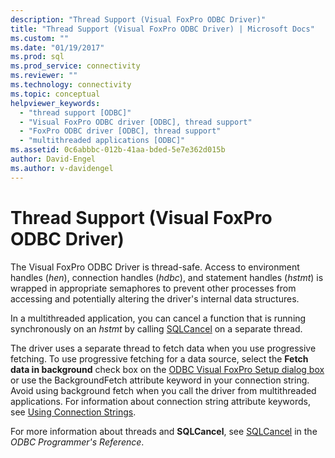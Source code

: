 ```yaml
---
description: "Thread Support (Visual FoxPro ODBC Driver)"
title: "Thread Support (Visual FoxPro ODBC Driver) | Microsoft Docs"
ms.custom: ""
ms.date: "01/19/2017"
ms.prod: sql
ms.prod_service: connectivity
ms.reviewer: ""
ms.technology: connectivity
ms.topic: conceptual
helpviewer_keywords: 
  - "thread support [ODBC]"
  - "Visual FoxPro ODBC driver [ODBC], thread support"
  - "FoxPro ODBC driver [ODBC], thread support"
  - "multithreaded applications [ODBC]"
ms.assetid: 0c6abbbc-012b-41aa-bded-5e7e362d015b
author: David-Engel
ms.author: v-davidengel
---
```

# Thread Support (Visual FoxPro ODBC Driver)
The Visual FoxPro ODBC Driver is thread-safe. Access to environment handles (*hen*), connection handles (*hdbc*), and statement handles (*hstmt*) is wrapped in appropriate semaphores to prevent other processes from accessing and potentially altering the driver's internal data structures.  
  
 In a multithreaded application, you can cancel a function that is running synchronously on an *hstmt* by calling [SQLCancel](../../odbc/microsoft/sqlcancel-visual-foxpro-odbc-driver.md) on a separate thread.  
  
 The driver uses a separate thread to fetch data when you use progressive fetching. To use progressive fetching for a data source, select the **Fetch data in background** check box on the [ODBC Visual FoxPro Setup dialog box](../../odbc/microsoft/odbc-visual-foxpro-setup-dialog-box.md) or use the BackgroundFetch attribute keyword in your connection string. Avoid using background fetch when you call the driver from multithreaded applications. For information about connection string attribute keywords, see [Using Connection Strings](../../odbc/microsoft/using-connection-strings.md).  
  
 For more information about threads and **SQLCancel**, see [SQLCancel](../../odbc/reference/syntax/sqlcancel-function.md) in the *ODBC Programmer's Reference*.
